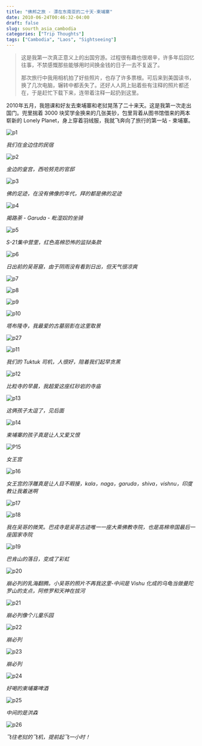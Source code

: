 ```yaml
---
title: "佛邦之旅 - 漂在东南亚的二十天·柬埔寨"
date: 2010-06-24T00:46:32-04:00
draft: false
slug: sourth_asia_cambodia
categories: ["Trip Thoughts"]
tags: ["Cambodia", "Laos", "Sightseeing"]
---
```

>这是我第一次真正意义上的出国穷游。过程很有趣也很艰辛，许多年后回忆往事，不禁感慨那些能够用时间换金钱的日子一去不复返了。
>
>那次旅行中我用相机拍了好些照片，也存了许多票根。可后来到美国读书，换了几次电脑，辗转中都丢失了。还好人人网上贴着些有注释的照片都还在，于是赶忙下载下来，连带着注释一起扔到这里。

2010年五月，我翘课和好友去柬埔寨和老挝晃荡了二十来天。这是我第一次走出国门。兜里揣着 3000 块奖学金换来的几张美钞，包里背着从图书馆借来的两本崭新的 Lonely Planet，身上穿着羽绒服，我就飞奔向了旅行的第一站 - 柬埔寨。

![p1]

*我们在金边住的民宿*

![p2]

*金边的皇宫，西哈努克的官邸*

![p3]

*佛的足迹，在没有佛像的年代，拜的都是佛的足迹*

![p4]

*揭路荼 - Garuda - 毗湿奴的坐骑*

![p5]

*S-21集中营里，红色高棉恐怖的监狱条款*

![p6]

*日出前的吴哥窟，由于阴雨没有看到日出，但天气很凉爽*

![p7]

![p8]

![p9]

![p10]

*塔布隆寺，我最爱的古墓丽影在这里取景*

![p27]

![p11]

*我们的 Tuktuk 司机，人很好，陪着我们起早贪黑*

![p12]

*比粒寺的早晨，我超爱这座红砂岩的寺庙*

![p13]

*这俩孩子太逗了，见后面*

![p14]

*柬埔寨的孩子真是让人又爱又恨*

![P15]

*女王宫*

![p16]

*女王宫的浮雕真是让人目不暇接，kala，naga，garuda，shiva，vishnu，印度教让我着迷啊*

![p17]

![p18]

*我在吴哥的微笑。巴戎寺是吴哥古迹唯一一座大乘佛教寺院，也是高棉帝国最后一座国家寺院*

![p19]

*巴肯山的落日，变成了彩虹*

![p20]

*崩必列的乳海翻腾。小吴哥的照片不再我这里-中间是 Vishu 化成的乌龟当做曼陀罗山的支点，阿修罗和天神在拔河*

![p21]

*崩必列像个儿童乐园*

![p22]

*崩必列*

![p23]

*崩必列*

![p24]

*好喝的柬埔寨啤酒*

![p25]

*中间的是洪森*

![p26]

*飞往老挝的飞机，提前起飞一小时！*

[p1]: https://lh3.googleusercontent.com/BCFXKruZipCIWCX8nW1aN-_8m1ik5gz3EZtM0cmeW48KmicOWTIlYqZ5GOGFn0TGqvlCmD33AsgXITdRh_RpLkAKt7XMt1MUF-eGKmsFKcy82rNW3_YMDq_fa_lnDR_oPhFq3JprhzN61G1NWJ-rCQkXTXTsmIhrXGBtM90OlI5Q8EMIqa8lx-JVbpF6Hn2hHGjQ1m2J34rwTvErkzbNhyz1RdrdGIftrtYm5rMpptc64QjtLQTM40CBLdg7cIEBm1t6TfonYYZtye-CA7iPEekjS0UI5VxsKoF0QUYrfLatnfn7pKXOJ0uolppCGnOk7oKEpCQNvC-kZofuyTZtMC1L4YxXfuhTN7Nq4Sa7raLYeukrc3xTR_xXCR917MbS5uslCj7i7pB8s0FlApEV_rT-6IXlyVgZ1IIt1V3-UFfVjhgsyLyBjpsFL40GtJk51GVHwXP1ENuVtc-DgXPrL_v8ywrNDsuP96ALUgaWZvODC4Fg0e-PpmKVsHElQLSlStOcDVqNm954LNqoLtP2ZSUJlbQHuJm-tH5_JEtGgr3Qga7Oe0XFxwicoLSI80OGDhU4aAEdi8_6O3f4D2h-KApXkIoX_L3-AAwZTLbsTHAoOnQUxUMQtNCgdsKjYkMTKxc_R4MoOA1CkDQJ1agfwGnw8IuYNeQ=w2400-no-tmp.jpg

[p2]: https://lh3.googleusercontent.com/90rA4VLDlDoN6Fv_LKT_jzEYwm6PGk-W58bM6ALRJNZhAu0vUs4IoLEOoH4Gyi0mWG01fVunce14vufoHlNutTlqi8WB-Y-qJ_T3o--tnSZYq1zJDM3IFtjT663BuRc58mhVzFxih3VrE4a2JjHFG2Ywq44oqxSvzm6-1SHmyEbAbO5gqJcebFfdxesrwFQWj0_XlgW-bpqahZmh0bsIZQyB6aJZOpzG6xjcQZDPpdxd87z5om0QKdwqrEj7bAxwIcy8kNJcmpqB2dUJ8Zdcr7gXsrvjY79EgCDocGRTPqco0g3OVUWsxGIl3wI0x8qzmLFZejfBJojWx3wMaF-CnUkmPfguj_h2dwkFxtvmyevKW4p4bhQkH6zw-8XForjACELbfRiPGdMMiXpjcmY5ccGOyPlhB2HUGKIlqWD61LgbXBfJ8MdVGWRlNe_jaVSbJSSyUYwcSffMfmaMTfhCbcfzDwzP2-N1gKKI_p0pbfj1iRQrYZHhZM5MlOBH-ldAe8tIfzI_ciAcE3rcUcVISEXthJUD7uwMVAp2YfH4J1ZIBy0zhkQocSebcDSLuZwSk6IbypF_R_GlrI4hhaUf21Iinaf7K3tPT5U2QL61w2a3r15xBPF6NaUKou_F4l0x_elSfHy5sYhubS58J8xaR0f-Iozvy8o=w2400-no-tmp.jpg

[p3]: https://lh3.googleusercontent.com/w5wRbMSu6tdYv6efPV4iul4b6TzdUN02nIMUtk7DN4iFSQB4-vWZghwXyx8cIyM679cDnPQ1W1INdiOke9bl9rXCHn9m6zVV18uXaNNDwQc5LzhBWra4SZGzWfoOsDGxtD4_bArn81kixR6FVTFZ_c_NUxByHq1XwyVf_9n9VJhJo6H-q0IGMwOL0VR2bu6x180IFi4khvkQfK-cfplP10rTHyti-bCSUKu8XfnzFSh9iqXzZ3N34ISg1TrY5VFdZ7G3J7OdEd6C3x2C8_5Zk3UGz4d_6cfP-sj-55-1zjoSNf2PgNKEfsxwauo35qJOmiLTmXxPGJORfA5qpKbgymqc-6s3MFue3THicKfPRC_gjSLs2yHZPxafnMKE_052v1441JBzAS3qYKWJdnnlyCsHFnXFHOxZL22HljvaXw2CrFz_nZrZXh7o2GhKIMjSEd8bIwj_cKhmS9WXco_e1oM7YsEsxNBQCMa38nCSaJ6SZQrn712ju6jZ-8LJA5Q6_GSc2mtFtTF11Qw5EJ6ZrozY1XAoazz8aiNnKjYHN5cEUCQLphvg-p031Gxz4YVvkOgAT3fj-YpMpktZ60hFV1RdGInkAZHZy2PE3IFDRPQ6SOjS6RzhZ1q1HyMqykgUoVgo1TzzzZNfU2pQhyvbKrxGMlcevHw=w2400-no-tmp.jpg

[p4]: https://lh3.googleusercontent.com/0ZPLrDiRUvxN-OKmPvEP1FdKvb4APbJuHVRT7SmONAZ-8BRae09W3Nm3wlxL_8TxQTSKtTf3KkmH_d4RJbA6tBcBHL9AEYBRK2ZaVTHtOj17CGGY6pFzenLduUPpYZr7bHhXsFKuKPswyeL8NsT1UwEv-3Qf5nMVP8KbwMFRLrsTCOikqBnURnwpJvxgb2VzWbklzSqLRt9YZ-KIIu7vu1vNpcGw2eL9xkVfkDUoLqfNjuhSA9g1Yl9BGavIqczMkXaFL3xT-zw1n6DIt7vVXGln9B-iH2rPJcQ-qYCeST26uIzlORKKizhxVGK4fdbyetij-Xed3dy_k-L3gcioRZLnHXcq9eDu6qyWYjNVgvc-QpeLfMHfBydDK8YT1XO0QprSS201FNhNWeNW228iVDRKpjyjw12ZPw5iUuswFonk5c_cmqPEjIXF8mV5zkui1QOZinr_srPQ22LGal1rRI0a1nsRuKLqADGJk46EbQ_Gm-0KC73k-E3NSJY4rCgIwuQt1zzlAEr4rNSo6boC56Wr7S5aV_ul53W0455uglVcknuJ93dRjfcNeA4mTaTVUG7Kljh4n712vAHx8D0Mj1V50d2joSZdzWMgbbsZMiUnYAoPUDxnivyUs6IUYGWlapyA-sGB52G4P6birW6-XOan9iw09Qw=w2400-no-tmp.jpg

[p5]: https://lh3.googleusercontent.com/Bx3Pm45KCozxC8Jx1q_ABzTHT-ZC_DKYX9LgL1OcRa11C1-ARypwpUtj_quKiU3fJcLo1yXExV08wvrCvs8qF_xyOwur2eaMJaEAr3bk0aot4FR43xaMPwUOSsPhO9CAs6jlNrM8Mh5P-pYxI-jewSIFoxrThdq0P5ZT9gimog3ucv20O0t_hp0ZTPUC9AN6ZpkPK2r0VORgK2UM73W63Ej63UPyHU4x93zP5tj-W3pyOi42GNjZdLemaSszP3kAFLpilXkVfY5oOp7MoM77s5vTBAdzLtBS-8-Hu70egVl-U_ek0_RRKNCN8QBVdCP-5d22MwZQNxUZ3S6XIvnkOSN8Qe0OP1Y0cBzXpeW0Y72C6xivN6zFdF-xycbfJzuEubWEcmbrGg5GPvb-4yhTZ7OUhk6sKZzkz_DB9hfbO6Nf9NQ0Kn7mt0prBBvfl2MOaRicd8nZhhO1n0G9HC5wDHU_KOIpc3f0mkdBoKFh4q_09Dy3KgQ5keWQs1Uaa4uIx3f7zVplrfQ6NhrvgWMMXm1heIRukhKcJ1z-t9-DNhKZf6sB4Gw8vmAFl5UoF6nDomCvLV_cp_JvqFEr41fc8XAKxgELh3rrn4da-Xe9xn2gMmzyFgYdwX1wg3ctrNzNxEUk0RqFqpSR-Xf5Wt9JjYADW4oDLx4=w2400-no-tmp.jpg

[p6]: https://lh3.googleusercontent.com/yb9QqPl9RTIf-Ht492kDzbFAnRxKfYxsBA-onRGzeBp93jMcz3YeRzXZtNbJu7Zyo-Xgbp7guWue2lmTB9Qlio9WXMkBsXAygvrcdx2MlQbQn8yg6SG9EKQn2vKFmZ8GSVh1RuUfXJPaHWk6WxALrYIt6pAbvQE4tPVI_9OkRxk62mX4zxtrMzM_UEnLJGp-F7nVKHWen6kf7h3gXMWaHHqEjra25_YLU73eTjgNAUR6gWEabBD6j7v0vHMeYYfOiB4kAHxBZvHYUFhwBENVnEz6p4FpT5aAkQoR57o2PIDeVulthCZASz5YAF0vMdk0zjXoakf8bVC9mtdVz0NZ8V6EXPeF04YFtijnX47Bdz0ej5um1t5ei6IEsMRLsYuY-YD8iWzmkCsk6PSTt09E6o7z345dcZMYdvfAQ-nohKYjmyGks155Rb8O8GRvImOTsJz64U7fYO2xjyZv4XBllVN8hRcOLWGEhzqzWLhm-yat2W5y0P2lCZeOlK4yDFoJGlOkSvFSlTr5XL0emhMRmRodgLCanQAWhS9UHEn-NfyKkb6M97xyPyh7-D8nloP4oAQwhbJ4wcS0GrMdFwkit0qY0AyM3B_kSFE0_fRmFJOoOCbuekQRR-XcZX_PCXJ3tLW-U8smSuubMOfGJ8iEEHtvcC4sB38=w2400-no-tmp.jpg

[p7]: https://lh3.googleusercontent.com/zRBA6sNkljH4t5HZqPdmCwYaGvBTYk9K_tEKaDsVIB0FrdOJcMh4kKHSuE0MXGvIrf_A5oIqzMYIL3uN_fXmjGlbVxisOpl-Ud0mXL2G_-s_mn1xwHY--ls9BzlAd31ErI6x9fCSjXn3CTQaePkB2JiKphtDSOOJTbe00oZNJZjIPCvWAM25sdhNfqBgbgrVVcLmhuh0Rbtrd_uItu466GFN7DMaR3vussWvIlwv97Z8_oURjgHzIMGBQFticRC3O083I2nSjcFrYCPXMJmpPQlTRdrtw2mFreQ59RJ25bX-sr36E-w2crbG6xHPIHhiYThfA18HMzsq-kTVGo_Mvmzw3L6ndG2zdIkRGRBAvjI0trkbICNMm1Tx7aXZrBkYagyBpPq2ZZ3bG_oc01OwXDRB9C_6OcFcDyWZQo_f0wELjl3n7xAwlwM9koGjeaV7KsoCniw-aloDw5HhOH_svWX96jT080-cn2Jf_6rhY3LLsHeg30o4sE_cQgAO2OQf02kp9VFn-x4-nWHxUEz3HUypmRP7GDQYcfr0nlsl9rQ-a63r3bnDmZmWZG2uUrhwxqtMRoiXlxybktgFPmMqUkwCKiiVcyNwh3SSgV_ZPW-dBxJ_B3l38H7unFnWjFSmyts2eDSlCeIzeY2tQH9wcO12DBzpcDY=w2400-no-tmp.jpg

[p8]: https://lh3.googleusercontent.com/obdvCMDJimH0Xpae3S1-yTDyR77Gh-MqUZNyZIA9vH47zx3V1BVXa7roBejMBVvZipD_bpTiV2fGV_MHtEOgzCc8Eq_dwXGTDbcigV42STC6-ZUvzAoGicLZFZXSeZ71_hJYM1f7K8xERVtzyYt5c0q29J1YRBd6YDLFXT-AcbI_rV10jGlQOnmYaxZsDM3biT2svRDYMrUl9cd7-FeYk3ehH49cQVvZPu5IE0tKINQTB9w-Dmolyzvgafd2zUQ-Hw8p7B5R0PRAWl6yNNMBA9BmXn4S25O4wC9oLjYogbK3QyI7IRlplwyRZYKQvCGY_Qc_NzhvzqadJyLhXSUf9Zk_fauCIeqpGwexai-MdtailS4JH-fZRV9PZeXdal6A8JphbzG6ImR7cX5f95QteU5DSkKeTaSZlRrslqW2_cZLohDA9F7G5bs4rtKyUscxtismMnbkcMMGgYucZO75rJ3AmQXBM9RrgpjvTIR6B-7vwaQzj-fl3YCIiipoDzgjZk4FHE-OxBdx9KqTke4L2PmwTbuxDYBcc2R4I-9ZOWL7aKHDYWlerLait1P0rs8QKHkZpsUSThxT3Th_KBJPRtSJvtm2DoSzxJlCForYrfNju4F0_J4KioEnobSUm2gm6ruaE2v-cudBgZVeo6F1RJcVREN4Y9o=w2400-no-tmp.jpg

[p9]: https://lh3.googleusercontent.com/EfGZDzYsfYj1vgKiLlVj8z4FZeiPeoSRhbYKDSW4gd1SoVHE77epJQHenjBTYFbMWOu6TcSFOvJ1kSinTeaVaBfH1reMDTgG3vwK8OSt-9BHDG34jjBL11lY5zFXf-4IazYTFLHauTYWlYIwpJargaayUAuTUES1Eq20DRQnjw1XdSmbaajtBDFh19mIS7Di6LtSrV7OOfRYWHgNqiDhtMG85hujRSZIajiKt9SMRRCjMqCCTkaaYvDnzv0odQB24ycl4vcUJmBW_9NtKNITF2UuATOVnIpMaBSSf0lK1d1vUKOJAtl49YtYXg1IktDrpVEVeCGsjZuRgFHnkHFLypVddT1i68v2spkACXC3OcX-hlpeymhpEiCw9tZGFZud-JSPQ1TryoyMbe7TNO-m6UJR8fmAj9Dj3gcSq8qlcJNJldjUuAdzTX9Z8pQ8weS8DO4qjnYKs5nfpwSNr6_XiHoSUnmc0PpaZzQ8KTn2OqyZaNZd_wySv5_osplwN7go2ZikW77YUs4BG8dVgMaLoQPVOEP2-r3u7y1pP7W2Lp42HiO-vCOEYxS9MneMwXUhjVmCCYg0yYsTfj8uzJzxGrDqpi5VlVd41kx6LI_oVJaaCZU2hzK9ewJnAuJ5Y9nw2fkwH_NDrTTjclhMskKYB7aDrfB1chY=w2400-no-tmp.jpg

[p10]: https://lh3.googleusercontent.com/OJTdm9RoDa2nvg4XC_MZF2gq_rRSIAvHfkJ0NdzWHFBcla-j1fL2vy4TPMCdHylNj7MmLnKC8OPg9bvaT4vh9AtD5ldjbPESZ2YrsD-9ykJyS_ns6LSX30MU6r0GCSzMKBGunlZkeJoXTYSeFTeH0EEzJi4KOdQzVJchLqr2VBdzapGMyoTDaAWlfl5pkJ0F2pVUAwYOV2ewfKBBNKfm0c4Kkm-GWPBc75LmI4Dq0ocw4_j5xVFw-wng_PhYBeMRT6aP4F4oafCkPNiIGtATFnoWy378VarwI-7m3prDTiZ7e7bYCOn0QYvjkgRGgyyZbfAkYahiOJtvjUBA9odDWF5dSUZmLRUqInA87xoAP5IkzS9kglEJDGwAqcXJDNTaZBY-6wgfnkd2Pjzu4c8XgEh01QDzq-eJbkvJtjVTCi4C9tgzUmR7cLAdFq85tiuom75_UBTNMAOnRZTnSMWcwOKos7NyR7Qik6kSkFQqoptM9PE79Slga8w9L1HHh99xIaQp0xAnOLf6TUj73oZmkaZ7Y2TNMCCmkiFwuH0WDLUryCF_WIGqTkjTcUsBhEau1L77BzYRkgFq1VqG9P5iqL6pd8MWP2MynBt8dRbq_OgYMH8pXAcJcQ7srH5XZvmJUARrnNxQtiUaaNKaPrA7_INTvkMVuhU=w2400-no-tmp.jpg

[p11]: https://lh3.googleusercontent.com/A_byF5baJJF3Ugp2-iJn_vHdS07KJQrsO9Jz3IP-vAyX3x7K82F_C3LAphqGQRwGun4QM6fXXbBtBMJqrQJ-5AVb2WhhcrUyIFr14TgBKI_VKhNHlo-aXBTtpM25BceqfF8NEae0saXzK30CVAPaby4wZLqDmCF6FgyLc14Yq5mfz9WOGi0pHhhsGVsFJgsabeR9sxOWGy_38FABMKN5wVifHxx7BeICImmjfkz7Iwc0Mq0UbTDf2McOEeBUWipGG8Y8FeZ4JbJZPFf_iKwUrJcOc0WaBgWBaZk9UZsIFXWLu6_XKwoUVia5Tm77WSSGJMWRxWyyeoEIpxfbbkgVsHp1FgOR0PRBLhMo7GLmp2Obnhd5EXShlVPnFoL3wqj1uY1UHyKtGkIVkDZJAFC2ZUPCTmKRTedKV_43T7rsP0ZwBEiEekwAiw3VBARmEHMERfitXx51f5h0FUZjLaT6ibTVHebIiavHczA-s1Ffey-C6Znir9BiByKmxOCFKdlSXeZEPGMSejrAvZLDaKUK_zm6r7v-_9XGs4JvJTG5QAJDXqvkUWLBflcEzV5m1N5ovQM6p6hrZOdr9eMyieZKo-CqyD-hohsBSnkMtqmZafjtef54Dfp3tRbzC99E-KVHSO8aXJBUWyZFzgw3NbWdXYjpEfakYH0=w2400-no-tmp.jpg

[p12]: https://lh3.googleusercontent.com/k4SSNaJrVPKgKMOjAWaxLXUwlV2u0Qk5UdZld_32v-2PYVzi2fQ56u-is8RXBQxi0jlm68eWTT1Z6DD_tor73oj8s7EUR41hfkizJLpHxU4IzGTUEU3FEJc6tPBT25Ma9DjlAdVJb3PU88DlWed6gCZcwB8DXmzU7Np5og64aGd8NdKWVHb6LEiO_YSFawPH6mFyq7g8T4x_A-0u2z_soWdkPfdnoTyBIvtOVSxsjrw4gZeJua23JWV-yMlLbi3ZN6uX-dgYPY048nZ4EL5wayom3UT-D1WjmKdW2pm_2TLHTc1fMpRs72x3j30Ku9N-0d_yCkc2cSO5Phz8KCBS_cCneMK6ry5ZaEoys3eYc4rbBU2cfddUoR0_ewRb_Ra_JnYH9pYjHw79-JtLvO2bmZ6HO8sXuY_pPlGx3rCIFL4ulx4vIQgMpcro7p7QXSm8Zkjpzhg7mqtAH23or8GRCTA3r976JJA5ZyBJWh-BRIUeXdsPQ8vWh0xM3F0Sfjty04byFQIWxVF9NUl2gAM50m43T-DscYVBByZadT50f7T03fTYcv-VpuXq9uwB5GDVxyaKhxvVppTAdhQTv3gavwtQMaQ1ZjAlPIhN9gnMpr58EnZeS1WtuqR3p8yDz1HvG4eEjQ7cVDFLtl1Xa0uVF0H74lTMmmQ=w2400-no-tmp.jpg

[p13]: https://lh3.googleusercontent.com/UgBeSCIcxWazS8LyiGRtRgmtVNo7DJlhi6Np8go91nAR-M8zuq81jUsiSghzoplStaJqGzGaIqPMdLx3oDotYWQmYG4cCrZkng7cXogC4gu3B5tyGYEYCHpN8KmfEE5xgE-DELUm7AF4x6OfAxWZ1bMOZteVb9JGmb9H3lfhuuehtrEQIIlPVNij3SFfcLwAUmm9OkzB1lSaSw_UgknZltSmM54D88cBBNdHPvvzdF3ab0JQiNnVgkoorGILeGVNdz970bxARrEMwPSHTJ3FNBouab_eGjCBvnWWsrn3hQU5EsJCwXmdW39A3djglNhKosLm9spLGq0PfQYwbc7QuOzerlSO1gtuGWtsaom8hBT7rWMij4z7Ckgt99z8TlmLixD4ozo1owrmWn2L91BA1MgjDIXMU-zJtTMXZmRAYjIIH-L8xygRJ4rQKdrGBGh91OgoiMhFAm7uurYPaCB2FAILyB3w_lT4pcV9R2S7SRZonmjy-lg6DmuV714M9k7Hh5kPl5hd_f8Xkmz-9sek1fS3RgCTdnxbwzdruUSy_4nXjqOlgtj8x8FCkcyZiyYEGfZ0Jx6eyDzwPvhmkUoli7OBSJj8XM3DRe-OIN02UFSLxpl4M9mcZXzTTR-uYM_W-FMy5-RpXbB799OIP1D2FMCxoBr6NPQ=w2400-no-tmp.jpg

[p14]: https://lh3.googleusercontent.com/DnqWeOrHf-YMQybC11k5BFK7vi7AG4mKHCSHwwNujKmHpHhw2uHJp8dchTw0kNh3IR1O2SBTjBd0Gmd4tYIiijlfNTXzZ8XbxiFD25ZHvlQydT5ulXT3_HdhZKLsp8KMFaW1pFtZW9MclMucTl3KCaFY-SZW0yxn5Z5aEZEbvSQzDqX1i7nSdplnnM-oIwwPs51qOVVuA4hrRA4HbTKUk_DJU1Wxvr0cOJjvwWa8rLYGfHn04bWVw986Ku9hLHnSdiDZgi3m-TtvAlYFBGgQoZtHo2VLC-Unxjd6snjtln_2YLNrWXUt4DdM-zsgqjkgYtST5zNwak3KllTemnH0zIAP3pDzv-b6hYZR9Jby01BkLCR70Qj8Sd0I9IxileD5KHnlBldRsm2HWqGQyB2ZgII0dh4vYyKc2KkAr3G1vQdrosxdf44vHfWSUyHucV0OlIV1aJrI1gxvdWZ2XrbnN7GsazTP6VyGu2FKVOnqD180xglTvfXr91ApWiu5kf8Ocsa6V39yrn_Sv8oFzovpELrzBi2g_uv6khB0ZmZWmJxp5LVvkB1RFmtQOCTso-qAjAvpMw73A2CvDK6nBKENCdbeQ2c2u1mbF9kH_byG9WGXysMDA45lT-U-RloleyViK0xRx9Mu9WUwjMyOOQtsmu1tyiQ5YpM=w2400-no-tmp.jpg

[P15]: https://lh3.googleusercontent.com/vy94WUEq1EjCBGZGUB8ZbJEY0wHgNtHecyTxlISnW7a_y3gLxC8mxglpWwJE-ABWWGx1knyuYD2d1Xve_qtkzboCDGzu0UAo-5LDJgOMHy6WRLM9cZNBHZ-R2-sXgmRI6tBsXlsrpj13zEIWgjJiLv2MnPysaWOOjukmlMzzZEl3J3YVpiXPlj7FGredAgXKLzP-AN0mcoLdo47Ix1qK8AjGTm6BUyR_4usNp5vubwRUtr7SuIqvMxEee4qqvMpFOrhcZ_he_WJXcxv-S2_ZNe16oWdR6Jlcz6EszQ1Q8Q-loY0PponD-IxSfp0ZKc_BMJDhTZNyDh7pu9v_vhjeGPZigRLZCDVKDF1pggDLof-4863x_q5BFnTSVuEkvtr6-kx_VcUNvzJvbrw-FPqFwOWBhy3_HYQNOhk5NRAoxYNnsVg9kFtHt39cBFvek9mH8Z62xIyUWm8eRLXll4Opk4nLDTyXfrydSjR6HSV0I_ANVtCod76bUMIY9gNY-vONGDHsV-5sgunlbLYGrzYc0gcgqQnozf13OHJShiENdMFRXWIC4Gblk_Um2WwxQaMt6P3F6zHLCvgPiPZsREb-QUxkNCm3FSvtuohLFhu4yfm3u56fkY4xMOiqQ4FXIyHbp2Apr0hUf7z9Zi6j7t-6l5gcJkHiexk=w2400-no-tmp.jpg

[p16]: https://lh3.googleusercontent.com/4aXT-0S9fU7vLBv1X-NaaYXVbxZ1hBV0T_7fBDUCxPdqJ4Cc-2EM_P-jQNoMeoGl-sxRds_ZAL56I0qbOLyAdZPs9pcAq6t_heepvNs_NAHIi2LP6wZvBdmy9Ul6JyKYHvln93RxNsa0G4PZzhOTxUYLfGKIEF4uX8KzmGv8B_SMIdu-PPlr5BHgxCt2hGnPY37a4aIkEmbpdxtO6GaP7zMmkoVVOP4GWg8Na_iZWhDYsTOX7nI5TXJWWrlmV6vgv4aIMQK_kBgan3nF2VxnzsZutaKQ0EvZwc9d4ytRCu7cIwBpWF3Iqz0oRsDri5vsny8xaETux1fz9wJr-9XDbOB8oCtcIMLs8Z9ZXjOEk0W50jHuXTcTL60hSZlQKnceiDS_Y7IA4j_ssipX97jN-2KwG6GfyFDgcxJ01Bk-lLR7h7jyPWE8YJIsDR6zj8ESSxM0PxnQy_2cKT4ScmV8gBQHDH-CdKV2d02p83cnG3PJLCGK3JAvekviz4byDGiW-KjPs6SS21VrZrFxx5Td-F0px2oNIL85HfGGXX8-6kMi3lAc12jCbXIvxw_kdTdocqr0I5hjEMj0nsAymBUE_A_RKl415Oc-VWSvepLWmAFlkm6b62gmua2YqKDjCFc4A3Yzz7-Fy-XtVFu2-iPJA-AaBf6rbNM=w2400-no-tmp.jpg

[p17]: https://lh3.googleusercontent.com/uyQnNMmfKG8_GdvxgzdG8P0aTxj4sdMKvZrVb7KRjeIeO_oIUzNdkx6jEZCWWAkqh43D2IJy0wxEpIk9MdmUxwu6VTGWemFutn5_l7aorQ1RMpl_0nAAgyxvHEIdVqvLNalYc1NH1jy55xRZfnpAjQg83TAYVVrsy3Y2_DqWumEHY0zT8nZZhvGYysqKqSLjVLVK1QY9WBy2pTizsTDG4wu6Z-aXNzsblz0CLbey_L7GiXvHeD0kfvFzx3hP-sc0EZB3UzscoSDhmZQ7cuCCCa8BUfLIDGNUUfHV3WxtXD-4xNlsVagKSEk_RAua3v47fI_LMX4VfPJRHlFzaN4Ba8J_YxtOSlTRnIxhH8XQiD_CAWURZHktfCswLD-E5zl_jxccyVSUuhFcX4Il4Tgrs9P_538gIEe2s-JLaX0-kacD4o74omkHuWU8m-wVTsFiw5i54I91_EGUutNJrRCZ1JjrY5zo3rl52ewHWP79hTOWrYfRzl266fR5Np4V09nBAi4WhdMGqPztdBmQgNSAWpPerHHNSpyuwJOA6g5qwVjFdqkdKNPdsFa7RWVwWD7T54aXfW9PPzQO_O9CKDl-ipcsUTnsIBS0Ageh8A8BP8-tQOWIlWcPbsZjf3idXNMp0jLiqEuaWrsFGuP1RRV-EHkXFGI0dHI=w2400-no-tmp.jpg

[p18]: https://lh3.googleusercontent.com/MGjeSLDrXzHQo384FAeD84GqAV3yH5jK5oheP-i8gkeqRLPmkCFzYQKUbOYuQn8oGvR141X_UfDjfkNYZXAsir85CXnw96BKGW0h0QPKW3rZKNwWz5cThtD_kXF2mzZqJQO7YPXNaaNZRJGjLlUCu0ytXZGeWZhKi6ZFHmrwJB4Tb0QBcNVejhjwNeo6hdzqWqPZ7HdHEwzhSJaH7nmToCL0k7fIPCv9ZdsRa2hMv9BB-Y6kl2ehZ0Bw4ko31u1td9vZ2bq7cnMQ5NQBNuL0PQ987eg5hrS5LB2HJEM-W3iqSKRY3Z-y-BEudaqN6D_UbsCklk-42u8mLh5GZq8QGNur5TM4uF7C6looqsGVBX2WK-L7ePL__35gSPbNp1Ym4wi4CG9RNkAHC-hItlDHxGirsqmcBj5FrHBCKuYaR7y1aXfdc9shG77DbfXby1seW-U-KeteXsb4JrOzcBAOur3AcISN6-So7ugMwtYHKkkueuSHfuUrQI2dgZLP-iNvRE-cOHUXnypWI05yw3PRjF4edAYe5X8IKRjtSBovgz_OUEbM0pnCdzWT0KH8S9wjLjwQ_Zy1bJG8XZbpgbQYTAhFeWmGZJbbf5IGB7nEteh0QFjxPlqazJ3jg-Skmsdux1rEGOLdtcNbav-vObSHzyuMlO_5ar4=w2400-no-tmp.jpg

[p19]: https://lh3.googleusercontent.com/v1xWycDQGw1LFjT049C7iDMwi7z48TvkA3Zi1lL-wHsDapCd_vgRByW3IVPM4MbZ9QX-Zs1JKhzGj99V23L9ccz1rbEEldBDk2G4tvCLw2dP48fQ93pYwx7EbQXAeK1rcuFzCtl7UxNzfossFHiEEutZ9APbMl7aVraTtVwtK0qScZowAD75rb0JjsaI56RWFobms7xkBhgMHlFYwCW-PxiGfy3pJaqHAFuqbHwxFbrOf5Ea78FxWgWS8tYntiBS6qN2mjOTGS-KElaHtSR5590AZR_9T380tV8yqHsK1h54KR8zaDF2GASNMhn4yi3jj7yL0-bybR1YywWGBhtGLDXIgfxtO31pBjXF2RT98FLrj5aR_wWn4Kak4yfPFPf1NYISmQSYzAxg1zVPLdstSjOsxu48vtVe0wL5PY-3MmP0-QJOYwE0Sn58ot9ip56hP96VbD-tkjHCrquBpiylGNzLCYIyNe7N_dOVDKT1uabWVW68V8Dn6-PgpbSUUZQaAt9STotMGCeERif8iH-Btc1M6slgFWdkg5t2o1iSsKtNNZbREAa2rWqd_01iJwaHaJ0GrUDMa5afdWnBs-uV4fRIShwJMehMOV1WPLZRyg357R04cI_P1fZk0U-spp5Rb6JEafz7mOnqGRGEwdvEiLZrrxzMnMc=w2400-no-tmp.jpg

[p20]: https://lh3.googleusercontent.com/LdZbDS2QIg1Gjqqnw-h0zCOmwmTNz9NM0waJA7sL8j6vJmIsJfwtGUqeUZ3psQl4XERi5qj4SrJli4avBW2dpqK5BFfCVLBAEat8Wadew4hYpf5SAs_PdAEreVjfR8AMmJMBhuaqhzWHopPnh0j3d8cZW3OlYKs-xMOseoBdWoRLUNAZaxaf1rYa-GmoRDC6a3zL9xeW3ixieT1WHItVI1conKTtYADGEmtmbJBYTQpFv_Wqwrd0844segOPrRdcmMYb-uQ2VCnE5qfg7c79wddpszVXDKcv1YPuwae2qkMY2vdlkoGYwcJLEiyEHu8RGieYlDr5V5PPQbViaPzeZo-lKScDRLD7Ry8cXHSzE7Jmv7UompH_LxuPvP4HSzWwRcMM_5KDYH7RCB4VK9STkFX8YM95izs7O6WErk8l4TLUOm2p9_7QrQUaML0LIsv0FBFar_RYTxyiuEWI4Jt3_UpT3V_w8I1FEi72rpOg7lddIxfzYsxnxCIbKd1LuSWKWNOxfWiphmVE_XC8zl_YjHpgJbJjp4O7cor5PZuOrhDiKM5xoFxo3wlPYZNgiom4_YAmvLLckulhawvdbSN-FNG-BKvJcjX4DJ7Mm-SQJUQmk2rOHxmr9hiUTuMBr5-n97xBolMtbfHi3zOvxyjeuZ5og7Kkpvo=w2400-no-tmp.jpg

[p21]: https://lh3.googleusercontent.com/mlJNiCSk2ixbgttzIJMysVu3UV79ZGNoWCXDfo1Hjp7KeLyrtlfCmhSaOo4L2wRUZYz_csOHBKTTsrkWtZsmEkjaeh6CHURnPrJPkVyF7PosCrp_LumQO_F89MVdNSVFs5uMv2ILAH5PHLhuhi-26xe7Nj_v1Kj-Ez9H6Oe_ViqyPGgyS8rk58Qy_GW6UJA4k_xIWuz7H_nikdRMMz2Xg0KTpSrk38IEmE5c4e6vEb_QZj7s4zmMBrQQMil7KSq6QHBrtscT4GDtGNs9Lpy-urEkNOI-wWM_tTAz8nYT43C8AYkjpU2F_vZnweWHYtnGsjSBjD7GqhMFZrE6qxhiYqFcw58qPU_SLKs1p9NaZfpA-kVw88LWN-f_m28Cj5xMEUsgQYm-lOSNeAcdBVO7W6JiAQb9hbR4hHyMCj-yGvPc-2RltTM055FpbgyN88dAEofzHptb82-9DD9iYdDnxcR-3EtywEav6A6OCPJPgp0cV0MuMpugS7LRs8f_5Nk1vwykBJy_cSFEE2wcBJ73A-5QQTjdSItqKoYvYWXGgihrsjuGhi6-K0c_oLm2rx5sheP8-8PZCFb1kZHBsQZexJ8OkQHCvhlHzTRhA3wcXha-uRlgGZtJ9o-tc1FPJQ8HJ-u_8AnqIK_dRwe5l5YPpVqFsQM56Os=w2400-no-tmp.jpg

[p22]: https://lh3.googleusercontent.com/xatoH_dA4SS-fzVfTYi3GQ229x7C5HYH3P2knh78Q8VFcKCSYPGK9uAinoMZ4KQ-SLiRjRoarsFJY7pK7d59icz3KJFGTt5vfhYWpLOffqUXfBW-622CyqgebdK6RCCLeW1Y20ecnm1QqosNdOylhrk1WJ3oUT4lBXLycE-o_jkep6kD2HJvaEfo3ZoQRAFTGdifqvUL0S3xxv-pxYunN-HY0vbLDP3ts7tvHxbVmlNdfDzuFTPphEQKd_1CYQSZEzkj3iUnxyEnTCyRMF6JaysKas4IervWJAgYYDGR12v1F1tGEDCjsRkKRtCdpOhx6TTzBcXQBXw-t4UfgRMoSCHOsg9o61qo2hfpIYwgJJ0KRM1ZnwQgK0NWF3oFkornlRYIAp-8E3VgVG-tct4FVK8_-gzA4YrFMFu_4RdBF9Pu2ooCN-Dqm50ZYlT15hSNR0fmtguE4sISPSzIl49us_7dw4SyBt8u4xLgrQ6L3Yt7uQ39m6l7JpY6pJlK01UF20qMc8x27Sa75wQ_DZ8q94X55d7eOfuRTPa-4jeI2vDibOs-Tu0f4ZcPp8-yPpl7aeYdt8R_3FmsUQVzfw0F1QDMPa15JNJJV3aBd4TlPnXVGRT_2PhC7PQJKsjK-93li6l4vOm-M7wN62Ccwdmx5z90V7NQQFU=w2400-no-tmp.jpg

[p23]: https://lh3.googleusercontent.com/T4bBtoduQztxWFTg4ygP2hpfhfd0GlZN0uFvTZHoQRZhgxYLPZv3M0w_hQLaIltJ4MKQXjdR5rNeSV8GxiWp6tOudd5zGWc6qmMN2AZ0BXjAApuwFdevYkK7hmJ2kBY_ZgMJoiil1W6XRTMsL_JONsHO_S4kmCekfNcUm64ImnsabkppT_ete39qWJVzGdZVFloqNxemKEBhO6QV2ynzLgyuVLvYyrmW_eXckJvAIWCj47GB6bmAvcNKckXpZ6qwyMCzmFP5_Tw9VUOjZyf130--cqNL6YJHsYVm2HQ9ZyWXXoYwj8VOsYh3ljYDpN7J04mM4Do2LKCt6vvM48JHKDCYoo8cc0CBCm8rrNEmlp6GJLLU_BFJ90eQv95mvSnDclAsnJuOgq1ZzzPmtvaoaw8H3NvNFaA8SLokHA6ObQFet-kRa5H5gigwYGr71RR9etuojxRlo0tuUbWho6h6iK2YNeJuwNfmQLMLbLvgLAAUbIOkYMJtcUbWlngnlZksIfYWhGQDgmDIGquMtHimurX4xGBWRXsrMKFyFMMltL4WEfHNiUnK31L5EdqkonEro7AcXdIRKw6CD2fh8PX3rSPWUiTRPatvegk09vo0UpUDYVZm1TyIbj_OmZB-xGfdI8hlk9bvy4yaAjj9tTENAoCH_HN2Iyk=w2400-no-tmp.jpg

[p24]: https://lh3.googleusercontent.com/b0PVfiXtvrK_e6RMnFwPO7fOZAmR03Ni-oq8qCAwTt3k7eBWYCeXagRRUL1_OszRthwnVm2ZP7DIVdcJ_wGY_3-3UJG2GpNRS0dKdj9GWV9h6wcbNev_A_-DFJqGeJu0DoXEbLjeGuSS-UmepQYqwoNzWWzEMHYJ7u_tvRKtQa-dnE54YGuemkqdLwQevlNfalpYjc6Tm1J9ZVGxWitgJDtwgKN4axqVwzTduV6huDdad5DoOoT4VSuWdiMCwWevlXmnz-QCaNdgrfViX7gIjijFinQOX_6ToiGOnskiL_fvRR8sJqj5ErQltrVl1BbO-7NnDrAHpS6Xio4j8Wie2EgpycqrMOWtPvC77CNSxxUAz0zX--rKAXRCQrptybW1R-h5g8Hs-HSwFdJdbytyGudhchxEpBkQCUP1aSLXDCuQXICdP-QCF_LU0wCTtYQ1u4S3mCj2wDHKDqLbg3Op2ky3msy4gCBlgpl6Rut2QZ6IVXLaanIGnkTfdFaJ23YXd75HOF2uy5HOe6KT3v48LzgxSpVRp968jZYc0XEzhKtwyHMT6E0zzqyCDTAT4nwJyaDs02OmshnMl13CuAze_16O8NCfANS3tv2gzcu5DlImukV4535yNA0YDjylmlGHszlSEA5E9hqTTBb6flwCsxfqlYhz5FQ=w2400-no-tmp.jpg

[p25]: https://lh3.googleusercontent.com/Rb3Dfqk5RdU0L9_ibACWIErRs1YaGfKsFiyEV5Q97sLB5SQ37477-BSO15ObqzbY3yv9-vIqpU0HJeCgI3O8sU7lH7e0eN4xECeIzqblall4dFilbgnj3Twafvxwr7rRE9gZj1bC0oG9kRpmAVqdafhmxFcXq623ZxBKssRUhRdrh5DIkQ8Xr4innJvPb8EyNyL4JgACrWwq7-rVd9xVyL7Li2vkLhirVumaCG6s6Yy8hNhFSBH5pYSkv5LAy1VDPcemO58fndkX6q7sKg0q1QRp4pSbhPBDiaJWle0cmlbrwFSeunp9GOAV0RwZWCwfnjIHGpqtdTNX7tCXtsTS0AHIyaCetbnNXsOkoggL0Usdz6S-iyw1zb7vWlXcMv9KQEF89YhFSTw6H5UYuC8SwVyOZDrvdSF-a_uZYbu-Hwi5q2gaQ_1ymyzW5wQfT1x5kZfjDLOePh8XGajdaiPaLrlBEX0wQK_CRabP-ysYoy32oNfcBlKe8cf1_Ru3Kd4C68t4ciff6z4haQN_iMpb9gSowY7jH5HXbAW_Acbd2R0WG2C3G9wo8hUjnURZtTfADRvUujzBmjAQKqNJtVQNmwa2bvh_pyAfDmzEZmRSSbdE3WDcSgYNSv1JlfwjG1SQZyl-1rDsMpwAJJIjRK1mtN7LQM3z9CU=w2400-no-tmp.jpg

[p26]: https://lh3.googleusercontent.com/gnkhCv_IBLQPbZ-pAD864ry0XnTvCfwXtEmeoE6gINUSH4kDX8nGFaAFdbckBt48-aQjzDv8DCQM-2PTCC_PRLks6YqPuOswhtnJJpPcE-r0YFBcmrgHU5fe8lhuQQog9YE8RtSZEyvMLkHhacCdo2epfjy8geYaoLzSr9PZ8tMmmAIll4sYUa_mh5ll6PdMvEis-wTtyqtU-ZTamZBpZEz-HVXU0Tp63A99ldGbHKjSxAPa0YTs3Tr9mDDsH_lUBRntvPyqFKXytHZEO6RjrD5fC4sIr-4iIkU4GbTG-xsKI_4w6AiG3k6RWAHqZ6VPYk-Q-eY-tMhTzgZt5I-PQTM4EiFH52J6MsZKR1uTfUSBdaLmNSk5IpXORPF8_mAyS5oxWfWAWCv5FTpJNFN81-IzOhsDA6Ys3-8jSr-ulnja7l1VYHdKJ_ie5QCQ1oAB0pTFKVYrWvE6Eo4kj-klAaOsT2BxR8RbU9Ttz46vPn9ZPORd5XOZDmnf-1RFJEDif91tRz6yQr9gh54MnsK4lRZB6Z9CAkiSIcgsb4fBGOzCe9vYSaj48ikKUZF2E7JTD3Ztv6QX0Fu2FslCzUsnQjw_6hvvQ_nTIeCseapXYPgkLKr7uVtUnlAp9lD8R7A5fX9PGCEOktRC2xP6I3w9n75bk8e4xdo=w2400-no-tmp.jpg

[p27]: https://lh3.googleusercontent.com/q-4MR7_hcebdqm0JIQKGrWYlb0D3z8qlet6_cLdgYjnncz4i3DBywQmPkf9jAg-2a06FR1Ydx3-zvcSoSzeB0P3TCvsvWCRkxw2e7AFh5LqlM9i341cosLk6qcRM2yS0-KQvpLgE4ZILyaCkvtrnhUVYwVn6aD-ALvoTSRDhNRg2Y1HPPsMwK8It3IadTi1-JTVkoclQ8GpEFUyYMnIxgS90c_kQcvznBRnrHVrk0HwqrHOxcwWAAuXafNVyWNo4uJObqbE-MCmUjrNbslLh8HAbw-deCZ4BeW_AM7LraxBOZasdHpcOV8__FubHo3lznBol-ZznwPV0owq6XMIHXPlYOAGsiin223dRGGl2NHY1n6anE8VI8CaR2XEuT-4IJ8DVL8HOV5cPyKK4Q9t1LRolpNUu4oMjJ-gSqLk3DpbKtF8C3VanBzVnpZW7xQVWY-DfWPqeLAxtbD7XZ3VqVC4e_77K_I8dF7vG_kQPJRB1_Hic4loyCiQU1i36AXiUxrs0apVUpxF6KP-aGaScbn3dN7XWFRjx-mnxVyFxNW-FQxRIsPHO30F1HvotwWk55Ea2AOiNDukfl3tKvRMV0yh0va4ymL29C8ZS6gccxLu0A4pDYVRFP1-MRfiePl6zTRYH4XANTTqvlLr7vbrEsMpWzf_7-sg=w2400-no-tmp.jpg